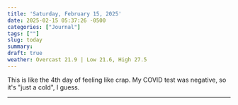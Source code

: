 ```yaml
---
title: 'Saturday, February 15, 2025'
date: 2025-02-15 05:37:26 -0500
categories: ["Journal"]
tags: [""]
slug: today
summary: 
draft: true
weather: Overcast 21.9 | Low 21.6, High 27.5
---
```


This is like the 4th day of feeling like crap. My COVID test was negative, so it's "just a cold", I guess.

----

